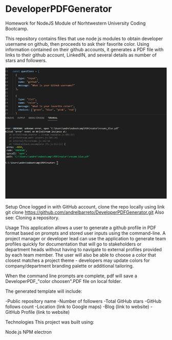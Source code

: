 # DeveloperPDFGenerator
Homework for NodeJS Module of Norhtwestern University Coding Bootcamp.

This repository contains files that use node js modules to obtain developer username on github, then proceeds to ask their favorite color. Using information contained on their github accounts, it generates a PDF file with links to their github account, LinkedIN, and several details as number of stars and followers.

![](DeveloperProfileCreator.gif)

Setup
Once logged in with GitHub account, clone the repo locally using link
   git clone https://github.com/andrelbarreto/DeveloperPDFGenerator.git 
   Also see: Cloning a repository.
   
Usage
  This application allows a user to generate a github profile in PDF format based on prompts and stored user inputs using the command-line.
  A project manager or developer lead can use the application to generate team profiles quickly for documentation that will go to stakeholders or department heads without having to navigate to external profiles provided by each team member. The user will also be able to choose a color that closest matches a project theme - developers may update colors for company/department branding palette or additional tailoring.

When the command line prompts are complete, pdf will save a DeveloperPDF_"color choosen".PDF file on local folder.

The generated template will include:

-Public repository name
-Number of followers
-Total GitHub stars
-GitHub follows count
-Location (link to Google maps)
-Blog (link to website)
-GitHub Profile (link to website)

Technologies
This project was built using:

Node.js
NPM
electron
